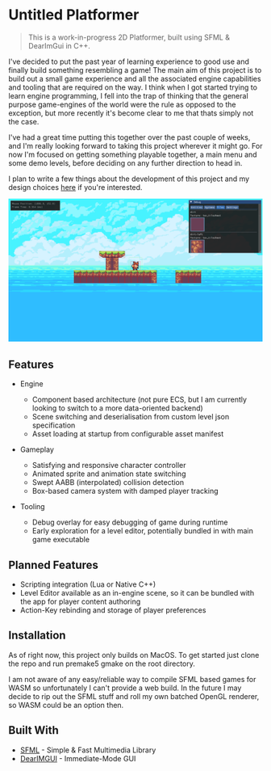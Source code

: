 <!-- [![header][header-url]][header-link] -->

# Untitled Platformer

> This is a work-in-progress 2D Platformer, built using SFML & DearImGui in C++.

I've decided to put the past year of learning experience to good use and finally build something resembling a game!
The main aim of this project is to build out a small game experience and all the associated engine capabilities and tooling that are required on the way. I think when I got started trying to learn engine programming, I fell into the trap of thinking that the general purpose game-engines of the world were the rule as opposed to the exception, but more recently it's become clear to me that thats simply not the case.

I've had a great time putting this together over the past couple of weeks, and I'm really looking forward to taking this project wherever it might go. For now I'm focused on getting something playable together, a main menu and some demo levels, before deciding on any further direction to head in.

I plan to write a few things about the development of this project and my design choices [here](https://samhaskell.dev/) if you're interested.

![A screenshot of the game, with debug overlay shown](./res/game.png)

## Features

* Engine
  * Component based architecture (not pure ECS, but I am currently looking to switch to a more data-oriented backend)
  * Scene switching and deserialisation from custom level json specification
  * Asset loading at startup from configurable asset manifest

* Gameplay
  * Satisfying and responsive character controller
  * Animated sprite and animation state switching
  * Swept AABB (interpolated) collision detection
  * Box-based camera system with damped player tracking

* Tooling
  * Debug overlay for easy debugging of game during runtime
  * Early exploration for a level editor, potentially bundled in with main game executable
 
## Planned Features

* Scripting integration (Lua or Native C++)
* Level Editor available as an in-engine scene, so it can be bundled with the app for player content authoring
* Action-Key rebinding and storage of player preferences

## Installation

As of right now, this project only builds on MacOS. To get started just clone the repo and run premake5 gmake on the root directory.

I am not aware of any easy/reliable way to compile SFML based games for WASM so unfortunately I can't provide a web build. In the future I may decide to rip out the SFML stuff and roll my own batched OpenGL renderer, so WASM could be an option then.

## Built With

* [SFML](https://www.sfml-dev.org/) - Simple & Fast Multimedia Library
* [DearIMGUI](https://github.com/ocornut/imgui) - Immediate-Mode GUI
